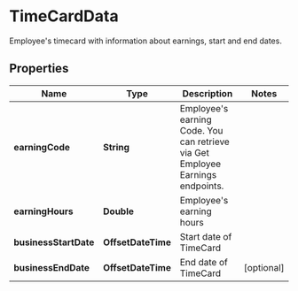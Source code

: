 

# TimeCardData

Employee's timecard with information about earnings, start and end dates.

## Properties

| Name | Type | Description | Notes |
|------------ | ------------- | ------------- | -------------|
|**earningCode** | **String** | Employee&#39;s earning Code. You can retrieve via Get Employee Earnings endpoints. |  |
|**earningHours** | **Double** | Employee&#39;s earning hours |  |
|**businessStartDate** | **OffsetDateTime** | Start date of TimeCard |  |
|**businessEndDate** | **OffsetDateTime** | End date of TimeCard |  [optional] |



